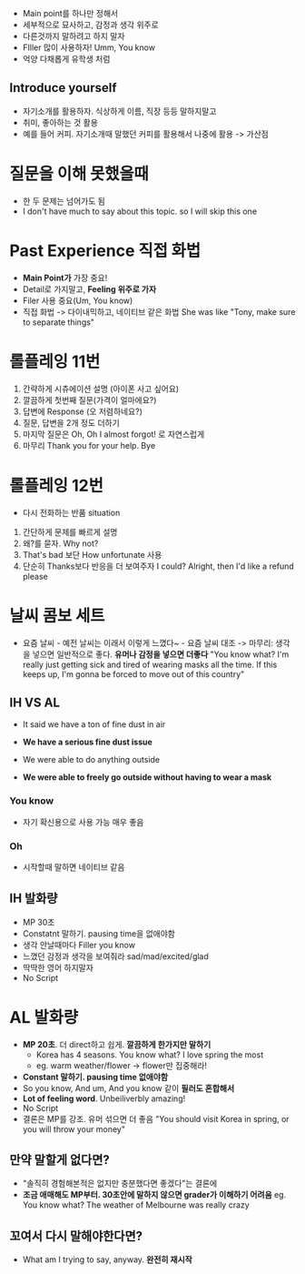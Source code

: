 - Main point를 하나만 정해서
- 세부적으로 묘사하고, 감정과 생각 위주로
- 다른것까지 말하려고 하지 말자
- FIller 많이 사용하자! Umm, You know
- 억양 다채롭게 유학생 처럼
## Introduce yourself
- 자기소개를 활용하자. 식상하게 이름, 직장 등등 말하지말고
- 취미, 좋아하는 것 활용
- 예를 들어 커피. 자기소개때 말했던 커피를 활용해서 나중에 활용 -> 가산점
# 질문을 이해 못했을때
- 한 두 문제는 넘어가도 됨
- I don't have much to say about this topic. so I will skip this one
# Past Experience 직접 화법
- **Main Point가** 가장 중요!
- Detail로 가지말고, **Feeling 위주로 가자**
- Filer 사용 중요(Um, You know)
- 직접 화법 -> 다이내믹하고, 네이티브 같은 화법
  She was like "Tony, make sure to separate things"

# 롤플레잉 11번
1. 간략하게 시츄에이션 설명 (아이폰 사고 싶어요)
2. 깔끔하게 첫번째 질문(가격이 얼마에요?)
3. 답변에 Response (오 저렴하네요?)
4. 질문, 답변을 2개 정도 더하기
5. 마지막 질문은 Oh, Oh I almost forgot! 로 자연스럽게
6. 마무리 Thank you for your help. Bye

# 롤플레잉 12번
- 다시 전화하는 반품 situation
1. 간단하게 문제를 빠르게 설명
2. 왜?를 묻자. Why not?
3. That's bad 보단 How unfortunate 사용
4. 단순히 Thanks보다 반응을 더 보여주자
   I could? Alright, then I'd like a refund please

# 날씨 콤보 세트
- 요즘 날씨 - 예전 날씨는 이래서 이렇게 느꼈다~ - 요즘 날씨 대조
  -> 마무리: 생각을 넣으면 일반적으로 좋다. **유머나 감정을 넣으면 더좋다**
  "You know what? I'm really just getting sick and tired of wearing masks all the time. If this keeps up, I'm gonna be forced to move out of this country"
## IH VS AL
- It said we have a ton of fine dust in air
- **We have a serious fine dust issue**

- We were able to do anything outside
- **We were able to freely go outside without having to wear a mask**
### You know
- 자기 확신용으로 사용 가능 매우 좋음
### Oh
- 시작할때 말하면 네이티브 같음
## IH 발화량
- MP 30초
- Constatnt 말하기. pausing time을 없애야함
- 생각 안날때마다 Filler you know
- 느꼈던 감정과 생각을 보여줘라 sad/mad/excited/glad
- 딱딱한 영어 하지말자
- No Script
# AL 발화량
- **MP 20초**. 더 direct하고 쉽게. **깔끔하게 한가지만 말하기**
  - Korea has 4 seasons. You know what? I love spring the most
  - eg. warm weather/flower -> flower만 집중해라!
- **Constant 말하기. pausing time 없애야함**
- So you know, And um, And you know 같이 **필러도 혼합해서**
- **Lot of feeling word**. Unbeiliverbly amazing!
- No Script
- 결론은 MP를 강조. 유머 섞으면 더 좋음
  "You should visit Korea in spring, or you will throw your money"
## 만약 말할게 없다면?
- "솔직히 경험해본적은 없지만 충분했다면 좋겠다"는 결론에
- **조금 애매해도 MP부터. 30초안에 말하지 않으면 grader가 이해하기 어려움**
  eg. You know what? The weather of Melbourne was really crazy
## 꼬여서 다시 말해야한다면?
- What am I trying to say, anyway.
  **완전히 재시작**
